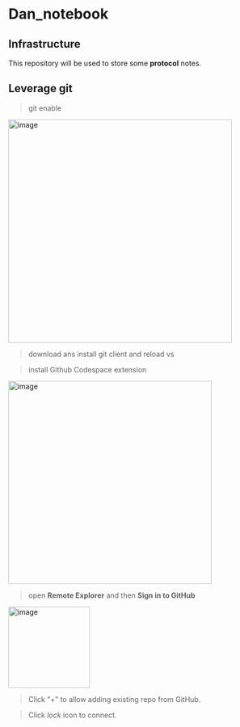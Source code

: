# Dan_notebook

## Infrastructure

This repository will be used to store some **protocol** notes. <br>

## Leverage git 

> git enable

<img width="442" alt="image" src="https://github.com/user-attachments/assets/eea049c5-2668-483e-aae7-82285fa5cede">

> download ans install git client and reload vs

> install Github Codespace extension 

<img width="402" alt="image" src="https://github.com/user-attachments/assets/20c05432-62d4-4958-a170-00270e0da9fe">

> open **Remote Explorer** and then  **Sign in to GitHub**

<img width="161" alt="image" src="https://github.com/user-attachments/assets/41777a33-3fdd-4207-b48b-97386aa38e30">

>  Click "+"  to allow adding existing repo from GitHub.

> Click *lock* icon to connect.



